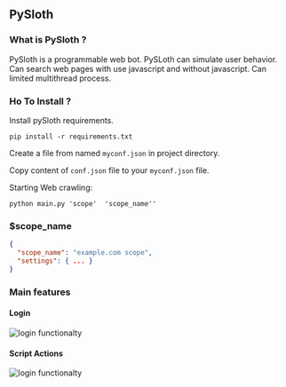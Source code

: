 ## PySloth

### What is PySloth ?

PySloth is a programmable web bot. PySLoth can simulate user behavior. Can search web pages with use javascript and without javascript.
Can limited multithread process.

### Ho To Install ?

Install pySloth requirements.

```pip install -r requirements.txt```

Create  a file from named ```myconf.json``` in project directory.

Copy content of ```conf.json``` file to your ```myconf.json``` file.

Starting Web crawling:

``` python main.py 'scope'  'scope_name'' ```

### $scope_name

```json
{
  "scope_name": "example.com scope",
  "settings": { ... }
}
```

### Main features

#### Login 

![login functionalty](https://github.com/ebubekirtabak/scrappy/blob/master/media/gif/login.gif "Login function")

#### Script Actions

![login functionalty](https://github.com/ebubekirtabak/scrappy/blob/master/media/gif/script_actions.gif "Login function")
